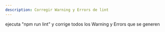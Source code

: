 ```yaml
---
description: Corregir Warning y Errors de lint
---
```


ejecuta "npm run lint" y corrige todos los Warning y Errors que se generen